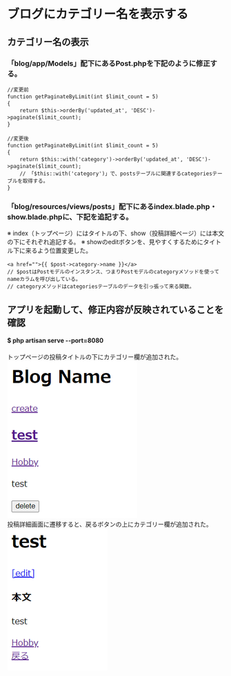 # ブログにカテゴリー名を表示する

## カテゴリー名の表示

### 「blog/app/Models」配下にあるPost.phpを下記のように修正する。

    //変更前
    function getPaginateByLimit(int $limit_count = 5)
    {
        return $this->orderBy('updated_at', 'DESC')->paginate($limit_count);
    }

    //変更後
    function getPaginateByLimit(int $limit_count = 5)
    {
        return $this::with('category')->orderBy('updated_at', 'DESC')->paginate($limit_count);
        // 「$this::with('category')」で、postsテーブルに関連するcategoriesテーブルを取得する。
    }

### 「blog/resources/views/posts」配下にあるindex.blade.php・show.blade.phpに、下記を追記する。
※ index（トップページ）にはタイトルの下、show（投稿詳細ページ）には本文の下にそれぞれ追記する。
※ showのeditボタンを、見やすくするためにタイトル下に来るよう位置変更した。

    <a href="">{{ $post->category->name }}</a>
    // $postはPostモデルのインスタンス、つまりPostモデルのcategoryメソッドを使ってnameカラムを呼び出している。
    // categoryメソッドはcategoriesテーブルのデータを引っ張って来る関数。

## アプリを起動して、修正内容が反映されていることを確認

#### $ php artisan serve --port=8080
トップページの投稿タイトルの下にカテゴリー欄が追加された。  
![Alt text](../../img/09-2_5_1.png)  
投稿詳細画面に遷移すると、戻るボタンの上にカテゴリー欄が追加された。  
![Alt text](../../img/09-2_5_2.png)